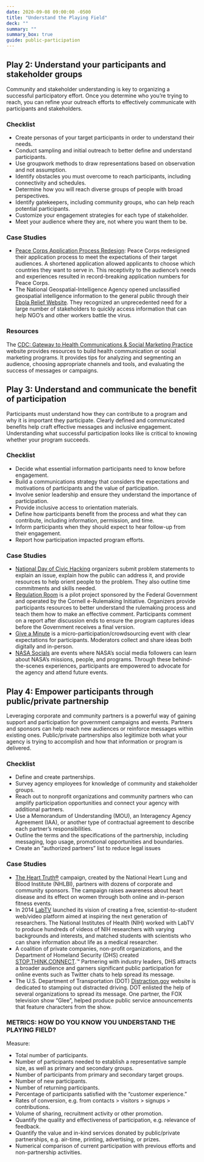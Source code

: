 ```yaml
---
date: 2020-09-08 09:00:00 -0500
title: "Understand the Playing Field"
deck: ""
summary: ""
summary_box: true
guide: public-participation
---
```


## Play 2: Understand your participants and stakeholder groups

Community and stakeholder understanding is key to organizing a successful participatory effort. Once you determine who you’re trying to reach, you can refine your outreach efforts to effectively communicate with participants and stakeholders.

### Checklist

- Create personas of your target participants in order to understand their needs.
- Conduct sampling and initial outreach to better define and understand participants.
- Use groupwork methods to draw representations based on observation and not assumption.
- Identify obstacles you must overcome to reach participants, including connectivity and schedules.
- Determine how you will reach diverse groups of people with broad perspectives.
- Identify gatekeepers, including community groups, who can help reach potential participants.
- Customize your engagement strategies for each type of stakeholder.
- Meet your audience where they are, not where you want them to be.

### Case Studies

- [Peace Corps Application Process Redesign](http://www.peacecorps.gov/media/forpress/press/2447/ "Peace Corps Application Process Redesign"): Peace Corps redesigned their application process to meet the expectations of their target audiences. A shortened application allowed applicants to choose which countries they want to serve in. This receptivity to the audience’s needs and experiences resulted in record-breaking application numbers for Peace Corps.
- The National Geospatial-Intelligence Agency opened unclassified geospatial intelligence information to the general public through their  [Ebola Relief Website](https://nga.maps.arcgis.com/home/ "Ebola Relief Website"). They recognized an unprecedented need for a large number of stakeholders to quickly access information that can help NGO’s and other workers battle the virus.

### Resources

The  [CDC: Gateway to Health Communications & Social Marketing Practice](http://www.cdc.gov/healthcommunication/index.html "CDC: Gateway to Health Communications & Social Marketing Practice")  website provides resources to build health communication or social marketing programs. It provides tips for analyzing and segmenting an audience, choosing appropriate channels and tools, and evaluating the success of messages or campaigns.


## Play 3: Understand and communicate the benefit of participation

Participants must understand how they can contribute to a program and why it is important they participate. Clearly defined and communicated benefits help craft effective messages and inclusive engagement. Understanding what successful participation looks like is critical to knowing whether your program succeeds.

### Checklist 

- Decide what essential information participants need to know before engagement.
- Build a communications strategy that considers the expectations and motivations of participants and the value of participation.
- Involve senior leadership and ensure they understand the importance of participation.
- Provide inclusive access to orientation materials.
- Define how participants benefit from the process and what they can contribute, including information, permission, and time.
- Inform participants when they should expect to hear follow-up from their engagement.
- Report how participation impacted program efforts.

### Case Studies

- [National Day of Civic Hacking](http://hackforchange.org/ "National Day of Civic Hacking")  organizers submit problem statements to explain an issue, explain how the public can address it, and provide resources to help orient people to the problem. They also outline time commitments and skills needed.
- [Regulation Room](http://regulationroom.org/learn/why-participate "Regulation Room")  is a pilot project sponsored by the Federal Government and operated by the Cornell e-Rulemaking Initiative. Organizers provide participants resources to better understand the rulemaking process and teach them how to make an effective comment. Participants comment on a report after discussion ends to ensure the program captures ideas before the Government receives a final version.
- [Give a Minute](http://www.fastcodesign.com/1663058/looking-for-bold-ideas-to-fix-the-city-new-york-turns-to-crowd-sourcing "Give a Minute")  is a micro-participation/crowdsourcing event with clear expectations for participants. Moderators collect and share ideas both digitally and in-person.
- [NASA Socials](http://www.nasa.gov/connect/social/index.html#.VI8dkYrF86A "NASA Socials")  are events where NASA’s social media followers can learn about NASA’s missions, people, and programs. Through these behind-the-scenes experiences, participants are empowered to advocate for the agency and attend future events.

## Play 4: Empower participants through public/private partnership

Leveraging corporate and community partners is a powerful way of gaining support and participation for government campaigns and events. Partners and sponsors can help reach new audiences or reinforce messages within existing ones. Public/private partnerships also legitimize both what your agency is trying to accomplish and how that information or program is delivered.

### Checklist

- Define and create partnerships.
- Survey agency employees for knowledge of community and stakeholder groups.
- Reach out to nonprofit organizations and community partners who can amplify participation opportunities and connect your agency with additional partners.
- Use a Memorandum of Understanding (MOU), an Interagency Agency Agreement (IAA), or another type of contractual agreement to describe each partner’s responsibilities.
- Outline the terms and the specifications of the partnership, including messaging, logo usage, promotional opportunities and boundaries.
- Create an “authorized partners” list to reduce legal issues

### Case Studies

- [The Heart Truth®](http://www.nhlbi.nih.gov/health/educational/hearttruth/partners/index.htm "The Heart Truth®")  campaign, created by the National Heart Lung and Blood Institute (NHLBI), partners with dozens of corporate and community sponsors. The campaign raises awareness about heart disease and its effect on women through both online and in-person fitness events.
- In 2014  [LabTV](https://www.labtv.com/Home#/ "LabTV ")  launched its vision of creating a free, scientist-to-student web/video platform aimed at inspiring the next generation of researchers. The National Institutes of Health (NIH) worked with LabTV to produce hundreds of videos of NIH researchers with varying backgrounds and interests, and matched students with scientists who can share information about life as a medical researcher.
- A coalition of private companies, non-profit organizations, and the Department of Homeland Security (DHS) created  [STOP.THINK.CONNECT](http://staysafeonline.org/blog/chatstc-transcript-stop-think-connect-online-safety-for-everyone " STOP.THINK.CONNECT.™").™ Partnering with industry leaders, DHS attracts a broader audience and garners significant public participation for online events such as Twitter chats to help spread its message.
- The U.S. Department of Transportation (DOT)  [Distraction.gov](http://www.distraction.gov/ "Distraction.gov")  website is dedicated to stamping out distracted driving. DOT enlisted the help of several organizations to spread its message. One partner, the FOX television show “Glee”, helped produce public service announcements that feature characters from the show.

### METRICS: HOW DO YOU KNOW YOU UNDERSTAND THE PLAYING FIELD?

Measure:

- Total number of participants.
- Number of participants needed to establish a representative sample size, as well as primary and secondary groups.
- Number of participants from primary and secondary target groups.
- Number of new participants.
- Number of returning participants.
- Percentage of participants satisfied with the “customer experience.”
- Rates of conversion, e.g. from contacts > visitors > signups > contributions.
- Volume of sharing, recruitment activity or other promotion.
- Quantify the quality and effectiveness of participation, e.g. relevance of feedback.
- Quantify the value and in-kind services donated by public/private partnerships, e.g. air-time, printing, advertising, or prizes.
- Numerical comparison of current participation with previous efforts and non-partnership activities.